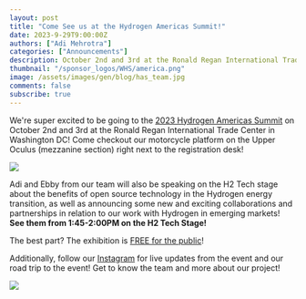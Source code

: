 ```yaml
---
layout: post
title: "Come See us at the Hydrogen Americas Summit!"
date: 2023-9-29T9:00:00Z
authors: ["Adi Mehrotra"]
categories: ["Announcements"]
description: October 2nd and 3rd at the Ronald Regan International Trade Center, Washington DC. 
thumbnail: "/sponsor_logos/WHS/america.png"
image: /assets/images/gen/blog/has_team.jpg
comments: false
subscribe: true
---
```


We're super excited to be going to the [2023 Hydrogen Americas Summit](https://www.hydrogen-americas-summit.com) on October 2nd and 3rd at the Ronald Regan International Trade Center in Washington DC! Come checkout our motorcycle platform on the Upper Oculus (mezzanine section) right next to the registration desk! 

![](/assets/images/gen/blog/has.png)

Adi and Ebby from our team will also be speaking on the H2 Tech stage about the benefits of open source technology in the Hydrogen energy transition, as well as announcing some new and exciting collaborations and partnerships in relation to our work with Hydrogen in emerging markets! **See them from 1:45-2:00PM on the H2 Tech Stage!**

The best part? The exhibition is [FREE for the public](https://www.hydrogen-americas-summit.com/registration/)! 

Additionally, follow our [Instagram](https://www.instagram.com/mit.evt/) for live updates from the event and our road trip to the event! Get to know the team and more about our project! <i class="fab fa-instagram"> 

![](/assets/images/gen/content/team_photo.jpg)